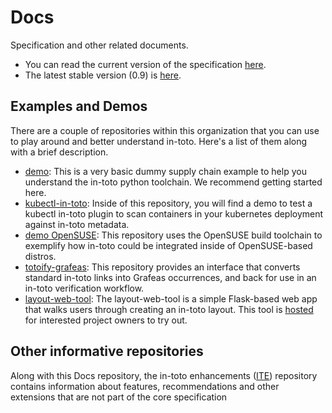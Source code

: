 # Docs
Specification and other related documents.

- You can read the current version of the specification [here](https://github.com/in-toto/docs/blob/master/in-toto-spec.md).
- The latest stable version (0.9) is [here](https://github.com/in-toto/docs/blob/v0.9/in-toto-spec.md).

## Examples and Demos

There are a couple of repositories within this organization that you can use to
play around and better understand in-toto. Here's a list of them along with a
brief description.

- [demo](https://github.com/in-toto/demo): This is a very basic dummy supply
  chain example to help you understand the in-toto python toolchain. We
  recommend getting started here.
- [kubectl-in-toto](https://github.com/in-toto/kubectl-in-toto): Inside of this
  repository, you will find a demo to test a kubectl in-toto plugin to scan
  containers in your kubernetes deployment against in-toto metadata.
- [demo OpenSUSE](https://github.com/in-toto/demo-opensuse): This repository
  uses the OpenSUSE build toolchain to exemplify how in-toto could be
  integrated inside of OpenSUSE-based distros.
- [totoify-grafeas](https://github.com/in-toto/totoify-grafeas): This repository
  provides an interface that converts standard in-toto links into Grafeas
  occurrences, and back for use in an in-toto verification workflow.
- [layout-web-tool](https://github.com/in-toto/layout-web-tool): The
  layout-web-tool is a simple Flask-based web app that walks users through
  creating an in-toto layout. This tool is
  [hosted](https://in-toto.engineering.nyu.edu/) for interested project owners
  to try out.


## Other informative repositories

Along with this Docs repository, the in-toto enhancements
([ITE](https://github.com/in-toto/ITE)) repository contains information about
features, recommendations and other extensions that are not part of the core
specification
